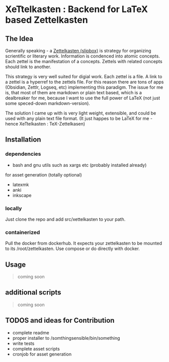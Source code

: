 # XeTtelkasten : Backend for LaTeX based Zettelkasten

## The Idea

Generally speaking - a [Zettelkasten (slipbox)](https://en.wikipedia.org/wiki/Zettelkasten) is strategy for organizing scrientific or literary work. Information is condenced into atomic concepts. Each zettel is the manifestation of a concepts. Zettels with related concepts should link to another.

This strategy is very well suited for digial work. Each zettel is a file. A link to a zettel is a hyperref to the zettels file.
For this reason there are tons of apps (Obsidian, Zettlr, Logseq, etc) implementing this paradigm. The issue for me is, that most of them are markdown or plain text based, which is a dealbreaker for me, because I want to use the full power of LaTeX (not just some speced-down markdown-version).

The solution I came up with is very light weight, extensible, and could be used with any plain text file format. (It just happes to be LaTeX for me - hence XeTtelkasten : TeX-Zettelkasen)

## Installation

### dependencies
- bash and gnu utils such as xargs etc (probably installed already)

for asset generation (totally optional)
- latexmk
- anki
- inkscape

### locally
Just clone the repo and add src/xettelkasten to your path.

### containerized
Pull the docker from dockerhub. It expects your zettelkasten to be mounted to its /root/zettelkasten.
Use compose or do directly with docker.

## Usage
> coming soon

## additional scripts
> coming soon

## TODOS and ideas for Contribution

- complete readme
- proper installer to /somthingsensible/bin/something
- write tests
- complete asset scripts
- cronjob for asset generation

